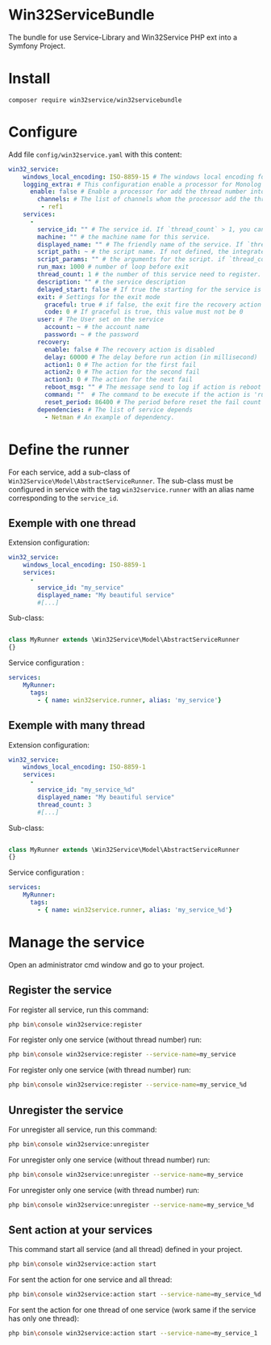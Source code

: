 # Win32ServiceBundle
The bundle for use Service-Library and Win32Service PHP ext into a Symfony Project.


# Install

```shell
composer require win32service/win32servicebundle
```

# Configure

Add file `config/win32service.yaml` with this content:

```yaml
win32_service:
    windows_local_encoding: ISO-8859-15 # The windows local encoding for convert the string UTF-8 from configuration to the local encoding.
    logging_extra: # This configuration enable a processor for Monolog
      enable: false # Enable a processor for add the thread number into the extra fields
        channels: # The list of channels whom the processor add the thread number. If empty, the thread number is added for all channels.
         - ref1
    services:
      -
        service_id: "" # The service id. If `thread_count` > 1, you can use `%d` to define the place of the thread number
        machine: "" # the machine name for this service. 
        displayed_name: "" # The friendly name of the service. If `thread_count` > 1, you can use `%d` to define the place of the thread number
        script_path: ~ # the script name. If not defined, the integrated execute command is used.
        script_params: "" # the arguments for the script. if `thread_count` > 1, you can use `%d` to define the place of the thread number
        run_max: 1000 # number of loop before exit
        thread_count: 1 # the number of this service need to register. Use `%d` into `service_id`, `displayed_name` and `script_params` for contains the service number.
        description: "" # the service description
        delayed_start: false # If true the starting for the service is delayed
        exit: # Settings for the exit mode
          graceful: true # if false, the exit fire the recovery action
          code: 0 # If graceful is true, this value must not be 0
        user: # The User set on the service
          account: ~ # the account name
          password: ~ # the password
        recovery:
          enable: false # The recovery action is disabled
          delay: 60000 # The delay before run action (in millisecond)
          action1: 0 # The action for the first fail
          action2: 0 # The action for the second fail
          action3: 0 # The action for the next fail
          reboot_msg: "" # The message send to log if action is reboot the server
          command: ""  # The command to be execute if the action is 'run command'
          reset_period: 86400 # The period before reset the fail count (in minutes)
        dependencies: # The list of service depends
          - Netman # An example of dependency.

```

# Define the runner

For each service, add a sub-class of `Win32Service\Model\AbstractServiceRunner`.
The sub-class must be configured in service with the tag `win32service.runner` with an alias name corresponding to the `service_id`.

## Exemple with one thread

Extension configuration:

```yaml
win32_service:
    windows_local_encoding: ISO-8859-1
    services:
      -
        service_id: "my_service"
        displayed_name: "My beautiful service"
        #[...]

```


Sub-class:

```php

class MyRunner extends \Win32Service\Model\AbstractServiceRunner
{}

```

Service configuration :

```yaml
services:
    MyRunner:
      tags:
        - { name: win32service.runner, alias: 'my_service'}
```



## Exemple with many thread

Extension configuration:

```yaml
win32_service:
    windows_local_encoding: ISO-8859-1
    services:
      -
        service_id: "my_service_%d"
        displayed_name: "My beautiful service"
        thread_count: 3
        #[...]

```


Sub-class:

```php

class MyRunner extends \Win32Service\Model\AbstractServiceRunner
{}

```

Service configuration :

```yaml
services:
    MyRunner:
      tags:
        - { name: win32service.runner, alias: 'my_service_%d'}
```

# Manage the service

Open an administrator cmd window and go to your project.

## Register the service

For register all service, run this command:

```bash
php bin\console win32service:register
```

For register only one service (without thread number) run:

```bash
php bin\console win32service:register --service-name=my_service
```
For register only one service (with thread number) run:

```bash
php bin\console win32service:register --service-name=my_service_%d
```

## Unregister the service

For unregister all service, run this command:

```bash
php bin\console win32service:unregister
```

For unregister only one service (without thread number) run:

```bash
php bin\console win32service:unregister --service-name=my_service
```

For unregister only one service (with thread number) run:

```bash
php bin\console win32service:unregister --service-name=my_service_%d
```


## Sent action at your services

This command start all service (and all thread) defined in your project.

```bash
php bin\console win32service:action start
```

For sent the action for one service and all thread:

```bash
php bin\console win32service:action start --service-name=my_service_%d
```

For sent the action for one thread of one service (work same if the service has only one thread):

```bash
php bin\console win32service:action start --service-name=my_service_1
```


